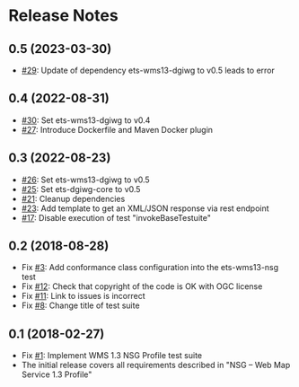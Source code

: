 # Release Notes

## 0.5 (2023-03-30)

- [#29](https://github.com/opengeospatial/ets-wms13-nsg/issues/29): Update of dependency ets-wms13-dgiwg to v0.5 leads to error

## 0.4 (2022-08-31)

- [#30](https://github.com/opengeospatial/ets-wms13-nsg/pull/30): Set ets-wms13-dgiwg to v0.4
- [#27](https://github.com/opengeospatial/ets-wms13-nsg/issues/27): Introduce Dockerfile and Maven Docker plugin

## 0.3 (2022-08-23)

- [#26](https://github.com/opengeospatial/ets-wms13-nsg/pull/26): Set ets-wms13-dgiwg to v0.5
- [#25](https://github.com/opengeospatial/ets-wms13-nsg/pull/25): Set ets-dgiwg-core to v0.5
- [#21](https://github.com/opengeospatial/ets-wms13-nsg/issues/21): Cleanup dependencies
- [#23](https://github.com/opengeospatial/ets-wms13-nsg/issues/23): Add template to get an XML/JSON response via rest endpoint
- [#17](https://github.com/opengeospatial/ets-wms13-nsg/issues/17): Disable execution of test "invokeBaseTestuite"

## 0.2 (2018-08-28)

- Fix [#3](https://github.com/opengeospatial/ets-wms13-nsg/issues/3): Add conformance class configuration into the ets-wms13-nsg test
- Fix [#12](https://github.com/opengeospatial/ets-wms13-nsg/issues/12): Check that copyright of the code is OK with OGC license
- Fix [#11](https://github.com/opengeospatial/ets-wms13-nsg/issues/11): Link to issues is incorrect
- Fix [#8](https://github.com/opengeospatial/ets-wms13-nsg/issues/8): Change title of test suite

## 0.1 (2018-02-27)

- Fix [#1](https://github.com/opengeospatial/ets-wms13-nsg/issues/1): Implement WMS 1.3 NSG Profile test suite
- The initial release covers all requirements described in "NSG – Web Map Service 1.3 Profile"

